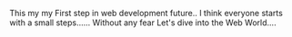 This my my First step in web development future..
I think everyone starts with a small steps...... 
Without any fear Let's dive into the Web World....
